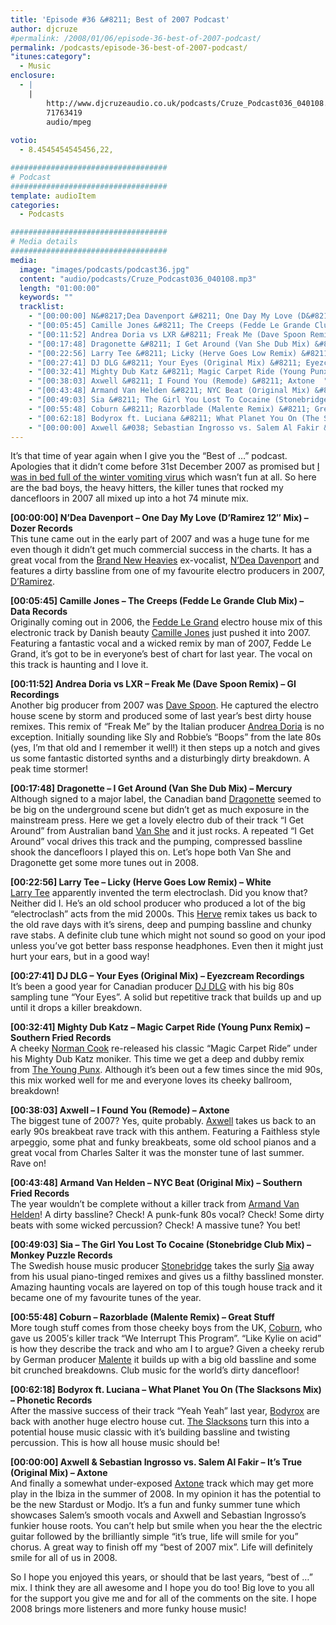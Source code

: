 ```yaml
---
title: 'Episode #36 &#8211; Best of 2007 Podcast'
author: djcruze
#permalink: /2008/01/06/episode-36-best-of-2007-podcast/
permalink: /podcasts/episode-36-best-of-2007-podcast/
"itunes:category":
  - Music
enclosure:
  - |
    |
        http://www.djcruzeaudio.co.uk/podcasts/Cruze_Podcast036_040108.mp3
        71763419
        audio/mpeg
        
votio:
  - 8.4545454545456,22,

###################################
# Podcast
###################################
template: audioItem
categories:
  - Podcasts

###################################
# Media details
###################################
media:
  image: "images/podcasts/podcast36.jpg"
  content: "audio/podcasts/Cruze_Podcast036_040108.mp3"
  length: "01:00:00"
  keywords: ""
  tracklist:
    - "[00:00:00] N&#8217;Dea Davenport &#8211; One Day My Love (D&#8217;Ramirez 12&#8243; Mix) &#8211; Dozer Records  "
    - "[00:05:45] Camille Jones &#8211; The Creeps (Fedde Le Grande Club Mix) &#8211; Data Records  "
    - "[00:11:52] Andrea Doria vs LXR &#8211; Freak Me (Dave Spoon Remix) &#8211; GI Recordings  "
    - "[00:17:48] Dragonette &#8211; I Get Around (Van She Dub Mix) &#8211; Mercury  "
    - "[00:22:56] Larry Tee &#8211; Licky (Herve Goes Low Remix) &#8211; White  "
    - "[00:27:41] DJ DLG &#8211; Your Eyes (Original Mix) &#8211; Eyezcream Recordings  "
    - "[00:32:41] Mighty Dub Katz &#8211; Magic Carpet Ride (Young Punx Remix) &#8211; Southern Fried Records  "
    - "[00:38:03] Axwell &#8211; I Found You (Remode) &#8211; Axtone  "
    - "[00:43:48] Armand Van Helden &#8211; NYC Beat (Original Mix) &#8211; Southern Fried Records  "
    - "[00:49:03] Sia &#8211; The Girl You Lost To Cocaine (Stonebridge Club Mix) &#8211; Monkey Puzzle Records  "
    - "[00:55:48] Coburn &#8211; Razorblade (Malente Remix) &#8211; Great Stuff  "
    - "[00:62:18] Bodyrox ft. Luciana &#8211; What Planet You On (The Slacksons Mix) &#8211; Phonetic Records  "
    - "[00:00:00] Axwell &#038; Sebastian Ingrosso vs. Salem Al Fakir &#8211; It&#8217;s True (Original Mix) &#8211; Axtone  "
---
```


It&#8217;s that time of year again when I give you the &#8220;Best of &#8230;&#8221; podcast. Apologies that it didn&#8217;t come before 31st December 2007 as promised but [I was in bed full of the winter vomiting virus][1] which wasn&#8217;t fun at all. So here are the bad boys, the heavy hitters, the killer tunes that rocked my dancefloors in 2007 all mixed up into a hot 74 minute mix.

**[00:00:00] N&#8217;Dea Davenport &#8211; One Day My Love (D&#8217;Ramirez 12&#8243; Mix) &#8211; Dozer Records**  
This tune came out in the early part of 2007 and was a huge tune for me even though it didn&#8217;t get much commercial success in the charts. It has a great vocal from the [Brand New Heavies][4] ex-vocalist, [N&#8217;Dea Davenport][5] and features a dirty bassline from one of my favourite electro producers in 2007, [D&#8217;Ramirez][6].

**[00:05:45] Camille Jones &#8211; The Creeps (Fedde Le Grande Club Mix) &#8211; Data Records**  
Originally coming out in 2006, the [Fedde Le Grand][7] electro house mix of this electronic track by Danish beauty [Camille Jones][8] just pushed it into 2007. Featuring a fantastic vocal and a wicked remix by man of 2007, Fedde Le Grand, it&#8217;s got to be in everyone&#8217;s best of chart for last year. The vocal on this track is haunting and I love it.

**[00:11:52] Andrea Doria vs LXR &#8211; Freak Me (Dave Spoon Remix) &#8211; GI Recordings**  
Another big producer from 2007 was [Dave Spoon][9]. He captured the electro house scene by storm and produced some of last year&#8217;s best dirty house remixes. This remix of &#8220;Freak Me&#8221; by the Italian producer [Andrea Doria][10] is no exception. Initially sounding like Sly and Robbie&#8217;s &#8220;Boops&#8221; from the late 80s (yes, I&#8217;m that old and I remember it well!) it then steps up a notch and gives us some fantastic distorted synths and a disturbingly dirty breakdown. A peak time stormer!

**[00:17:48] Dragonette &#8211; I Get Around (Van She Dub Mix) &#8211; Mercury**  
Although signed to a major label, the Canadian band [Dragonette][11] seemed to be big on the underground scene but didn&#8217;t get as much exposure in the mainstream press. Here we get a lovely electro dub of their track &#8220;I Get Around&#8221; from Australian band [Van She][12] and it just rocks. A repeated &#8220;I Get Around&#8221; vocal drives this track and the pumping, compressed bassline shook the dancefloors I played this on. Let&#8217;s hope both Van She and Dragonette get some more tunes out in 2008.

**[00:22:56] Larry Tee &#8211; Licky (Herve Goes Low Remix) &#8211; White**  
[Larry Tee][13] apparently invented the term electroclash. Did you know that? Neither did I. He&#8217;s an old school producer who produced a lot of the big &#8220;electroclash&#8221; acts from the mid 2000s. This [Herve][14] remix takes us back to the old rave days with it&#8217;s sirens, deep and pumping bassline and chunky rave stabs. A definite club tune which might not sound so good on your ipod unless you&#8217;ve got better bass response headphones. Even then it might just hurt your ears, but in a good way!

**[00:27:41] DJ DLG &#8211; Your Eyes (Original Mix) &#8211; Eyezcream Recordings**  
It&#8217;s been a good year for Canadian producer [DJ DLG][15] with his big 80s sampling tune &#8220;Your Eyes&#8221;. A solid but repetitive track that builds up and up until it drops a killer breakdown.

**[00:32:41] Mighty Dub Katz &#8211; Magic Carpet Ride (Young Punx Remix) &#8211; Southern Fried Records**  
A cheeky [Norman Cook][16] re-released his classic &#8220;Magic Carpet Ride&#8221; under his Mighty Dub Katz moniker. This time we get a deep and dubby remix from [The Young Punx][17]. Although it&#8217;s been out a few times since the mid 90s, this mix worked well for me and everyone loves its cheeky ballroom, breakdown!

**[00:38:03] Axwell &#8211; I Found You (Remode) &#8211; Axtone**  
The biggest tune of 2007? Yes, quite probably. [Axwell][18] takes us back to an early 90s breakbeat rave track with this anthem. Featuring a Faithless style arpeggio, some phat and funky breakbeats, some old school pianos and a great vocal from Charles Salter it was the monster tune of last summer. Rave on!

**[00:43:48] Armand Van Helden &#8211; NYC Beat (Original Mix) &#8211; Southern Fried Records**  
The year wouldn&#8217;t be complete without a killer track from [Armand Van Helden][19]! A dirty bassline? Check! A punk-funk 80s vocal? Check! Some dirty beats with some wicked percussion? Check! A massive tune? You bet!

**[00:49:03] Sia &#8211; The Girl You Lost To Cocaine (Stonebridge Club Mix) &#8211; Monkey Puzzle Records**  
The Swedish house music producer [Stonebridge][20] takes the surly [Sia][21] away from his usual piano-tinged remixes and gives us a filthy basslined monster. Amazing haunting vocals are layered on top of this tough house track and it became one of my favourite tunes of the year.

**[00:55:48] Coburn &#8211; Razorblade (Malente Remix) &#8211; Great Stuff**  
More tough stuff comes from those cheeky boys from the UK, [Coburn][22], who gave us 2005&#8242;s killer track &#8220;We Interrupt This Program&#8221;. &#8220;Like Kylie on acid&#8221; is how they describe the track and who am I to argue? Given a cheeky rerub by German producer [Malente][23] it builds up with a big old bassline and some bit crunched breakdowns. Club music for the world&#8217;s dirty dancefloor!

**[00:62:18] Bodyrox ft. Luciana &#8211; What Planet You On (The Slacksons Mix) &#8211; Phonetic Records**  
After the massive success of their track &#8220;Yeah Yeah&#8221; last year, [Bodyrox][24] are back with another huge electro house cut. [The Slacksons][25] turn this into a potential house music classic with it&#8217;s building bassline and twisting percussion. This is how all house music should be!

**[00:00:00] Axwell &#038; Sebastian Ingrosso vs. Salem Al Fakir &#8211; It&#8217;s True (Original Mix) &#8211; Axtone**  
And finally a somewhat under-exposed [Axtone][26] track which may get more play in the Ibiza in the summer of 2008. In my opinion it has the potential to be the new Stardust or Modjo. It&#8217;s a fun and funky summer tune which showcases Salem&#8217;s smooth vocals and Axwell and Sebastian Ingrosso&#8217;s funkier house roots. You can&#8217;t help but smile when you hear the the electric guitar followed by the brilliantly simple &#8220;it&#8217;s true, life will smile for you&#8221; chorus. A great way to finish off my &#8220;best of 2007 mix&#8221;. Life will definitely smile for all of us in 2008.

So I hope you enjoyed this years, or should that be last years, &#8220;best of &#8230;&#8221; mix. I think they are all awesome and I hope you do too! Big love to you all for the support you give me and for all of the comments on the site. I hope 2008 brings more listeners and more funky house music!

 [1]: http://www.djcruze.co.uk/cms/2008/01/04/happy-new-year-2/
 [2]: http://www.djcruze.co.uk/cms/wp-content/DownloadButton.gif
 [3]: http://www.djcruzeaudio.co.uk/podcasts/Cruze_Podcast036_040108.mp3
 [4]: http://www.myspace.com/thebrandnewheavies
 [5]: http://www.myspace.com/ndeadavenport
 [6]: http://www.myspace.com/dramirezmusic
 [7]: http://www.feddelegrand.com/
 [8]: http://www.myspace.com/camillejonesmusic
 [9]: http://www.myspace.com/davespoon
 [10]: http://www.deejaybooking.com/andreadoria
 [11]: http://www.dragonette.com/
 [12]: http://www.vanshe.com/
 [13]: http://www.myspace.com/nylarrytee
 [14]: http://www.myspace.com/hervebeats
 [15]: http://www.djdlg.com/
 [16]: http://www.normancook.co.uk/
 [17]: http://www.theyoungpunx.com/
 [18]: http://www.axwell.co.uk/
 [19]: http://www.myspace.com/armandvanhelden
 [20]: http://www.stoneyboy.com/
 [21]: http://www.siamusic.net/
 [22]: http://www.myspace.com/coburnmusic
 [23]: http://www.myspace.com/malente
 [24]: http://www.myspace.com/bodyrox
 [25]: http://www.myspace.com/theslacksons
 [26]: http://www.axtone.com/